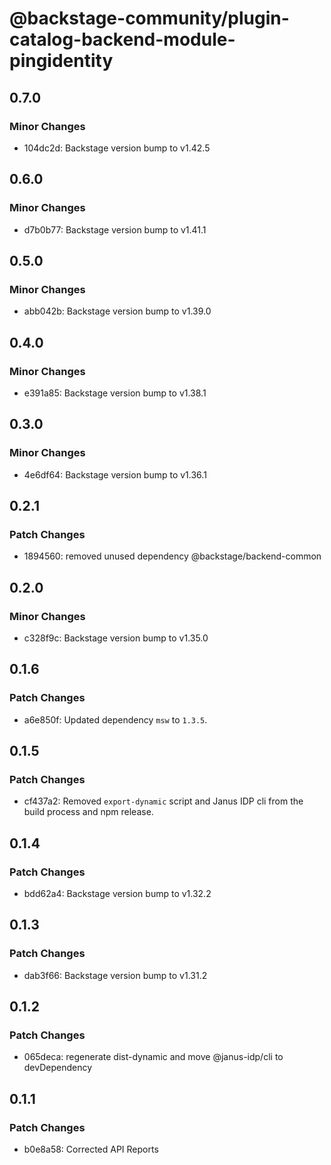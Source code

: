 # @backstage-community/plugin-catalog-backend-module-pingidentity

## 0.7.0

### Minor Changes

- 104dc2d: Backstage version bump to v1.42.5

## 0.6.0

### Minor Changes

- d7b0b77: Backstage version bump to v1.41.1

## 0.5.0

### Minor Changes

- abb042b: Backstage version bump to v1.39.0

## 0.4.0

### Minor Changes

- e391a85: Backstage version bump to v1.38.1

## 0.3.0

### Minor Changes

- 4e6df64: Backstage version bump to v1.36.1

## 0.2.1

### Patch Changes

- 1894560: removed unused dependency @backstage/backend-common

## 0.2.0

### Minor Changes

- c328f9c: Backstage version bump to v1.35.0

## 0.1.6

### Patch Changes

- a6e850f: Updated dependency `msw` to `1.3.5`.

## 0.1.5

### Patch Changes

- cf437a2: Removed `export-dynamic` script and Janus IDP cli from the build process and npm release.

## 0.1.4

### Patch Changes

- bdd62a4: Backstage version bump to v1.32.2

## 0.1.3

### Patch Changes

- dab3f66: Backstage version bump to v1.31.2

## 0.1.2

### Patch Changes

- 065deca: regenerate dist-dynamic and move @janus-idp/cli to devDependency

## 0.1.1

### Patch Changes

- b0e8a58: Corrected API Reports
